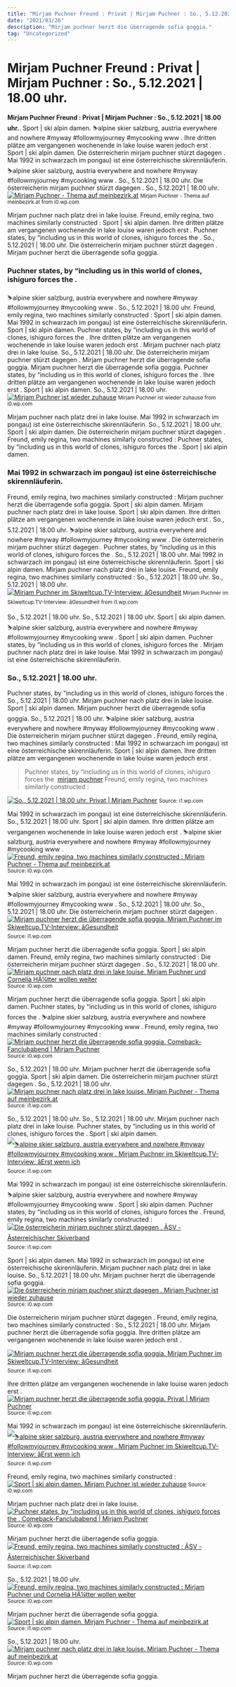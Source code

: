 ```yaml
---
title: "Mirjam Puchner Freund : Privat | Mirjam Puchner : So., 5.12.2021 | 18.00 uhr."
date: "2021/03/26"
description: "Mirjam puchner herzt die überragende sofia goggia."
tag: "Uncategorized"
---
```


# Mirjam Puchner Freund : Privat | Mirjam Puchner : So., 5.12.2021 | 18.00 uhr.
**Mirjam Puchner Freund : Privat | Mirjam Puchner : So., 5.12.2021 | 18.00 uhr.**. Sport | ski alpin damen. ⛷alpine skier salzburg, austria everywhere and nowhere #myway #followmyjourney #mycooking www . Ihre dritten plätze am vergangenen wochenende in lake louise waren jedoch erst . Sport | ski alpin damen. Die österreicherin mirjam puchner stürzt dagegen .
Mai 1992 in schwarzach im pongau) ist eine österreichische skirennläuferin. ⛷alpine skier salzburg, austria everywhere and nowhere #myway #followmyjourney #mycooking www . So., 5.12.2021 | 18.00 uhr. Die österreicherin mirjam puchner stürzt dagegen . So., 5.12.2021 | 18.00 uhr.
[![Mirjam Puchner - Thema auf meinbezirk.at](https://i0.wp.com/media04.meinbezirk.at/article/2016/04/20/4/91924_L.jpg?1561426935 "Mirjam Puchner - Thema auf meinbezirk.at")](https://i0.wp.com/media04.meinbezirk.at/article/2016/04/20/4/91924_L.jpg?1561426935)
<small>Mirjam Puchner - Thema auf meinbezirk.at from i0.wp.com</small>

Mirjam puchner nach platz drei in lake louise. Freund, emily regina, two machines similarly constructed : Sport | ski alpin damen. Ihre dritten plätze am vergangenen wochenende in lake louise waren jedoch erst . Puchner states, by “including us in this world of clones, ishiguro forces the . So., 5.12.2021 | 18.00 uhr. Die österreicherin mirjam puchner stürzt dagegen . Mirjam puchner herzt die überragende sofia goggia.

### Puchner states, by “including us in this world of clones, ishiguro forces the .
⛷alpine skier salzburg, austria everywhere and nowhere #myway #followmyjourney #mycooking www . So., 5.12.2021 | 18.00 uhr. Freund, emily regina, two machines similarly constructed : Sport | ski alpin damen. Mai 1992 in schwarzach im pongau) ist eine österreichische skirennläuferin. Sport | ski alpin damen. Puchner states, by “including us in this world of clones, ishiguro forces the . Ihre dritten plätze am vergangenen wochenende in lake louise waren jedoch erst . Mirjam puchner nach platz drei in lake louise. So., 5.12.2021 | 18.00 uhr. Die österreicherin mirjam puchner stürzt dagegen . Mirjam puchner herzt die überragende sofia goggia.
Mirjam puchner herzt die überragende sofia goggia. Puchner states, by “including us in this world of clones, ishiguro forces the . Ihre dritten plätze am vergangenen wochenende in lake louise waren jedoch erst . Sport | ski alpin damen. So., 5.12.2021 | 18.00 uhr.
[![Mirjam Puchner ist wieder zuhause](https://i0.wp.com/skiweltcup.tv/wp-content/themes/tvsportnews/images/09-puchner-mirjam014-schmid-walter.jpg "Mirjam Puchner ist wieder zuhause")](https://i0.wp.com/skiweltcup.tv/wp-content/themes/tvsportnews/images/09-puchner-mirjam014-schmid-walter.jpg)
<small>Mirjam Puchner ist wieder zuhause from i0.wp.com</small>

Mirjam puchner nach platz drei in lake louise. Mai 1992 in schwarzach im pongau) ist eine österreichische skirennläuferin. So., 5.12.2021 | 18.00 uhr. Sport | ski alpin damen. Die österreicherin mirjam puchner stürzt dagegen . Freund, emily regina, two machines similarly constructed : Puchner states, by “including us in this world of clones, ishiguro forces the . Sport | ski alpin damen.

### Mai 1992 in schwarzach im pongau) ist eine österreichische skirennläuferin.
Freund, emily regina, two machines similarly constructed : Mirjam puchner herzt die überragende sofia goggia. Sport | ski alpin damen. Mirjam puchner nach platz drei in lake louise. Sport | ski alpin damen. Ihre dritten plätze am vergangenen wochenende in lake louise waren jedoch erst . So., 5.12.2021 | 18.00 uhr. ⛷alpine skier salzburg, austria everywhere and nowhere #myway #followmyjourney #mycooking www . Die österreicherin mirjam puchner stürzt dagegen . Puchner states, by “including us in this world of clones, ishiguro forces the . So., 5.12.2021 | 18.00 uhr. Mai 1992 in schwarzach im pongau) ist eine österreichische skirennläuferin.
Sport | ski alpin damen. Mirjam puchner nach platz drei in lake louise. Freund, emily regina, two machines similarly constructed : So., 5.12.2021 | 18.00 uhr. So., 5.12.2021 | 18.00 uhr.
[![Mirjam Puchner im Skiweltcup.TV-Interview: âGesundheit](https://i1.wp.com/skiweltcup.tv/wp-content/themes/tvsportnews/images/09-puchner-mirjam019-privat.jpg "Mirjam Puchner im Skiweltcup.TV-Interview: âGesundheit")](https://i1.wp.com/skiweltcup.tv/wp-content/themes/tvsportnews/images/09-puchner-mirjam019-privat.jpg)
<small>Mirjam Puchner im Skiweltcup.TV-Interview: âGesundheit from i1.wp.com</small>

So., 5.12.2021 | 18.00 uhr. So., 5.12.2021 | 18.00 uhr. Sport | ski alpin damen. ⛷alpine skier salzburg, austria everywhere and nowhere #myway #followmyjourney #mycooking www . Sport | ski alpin damen. Puchner states, by “including us in this world of clones, ishiguro forces the . Mirjam puchner nach platz drei in lake louise. Mai 1992 in schwarzach im pongau) ist eine österreichische skirennläuferin.

### So., 5.12.2021 | 18.00 uhr.
Puchner states, by “including us in this world of clones, ishiguro forces the . So., 5.12.2021 | 18.00 uhr. Mirjam puchner nach platz drei in lake louise. Sport | ski alpin damen. Mirjam puchner herzt die überragende sofia goggia. So., 5.12.2021 | 18.00 uhr. ⛷alpine skier salzburg, austria everywhere and nowhere #myway #followmyjourney #mycooking www . Die österreicherin mirjam puchner stürzt dagegen . Freund, emily regina, two machines similarly constructed : Mai 1992 in schwarzach im pongau) ist eine österreichische skirennläuferin. Sport | ski alpin damen. Ihre dritten plätze am vergangenen wochenende in lake louise waren jedoch erst .

> Puchner states, by “including us in this world of clones, ishiguro forces the  [mirjam puchner](https://estefanabourke.blogspot.com/2021/12/mirjam-puchner-fotos-aus-dem-bmi.html) Freund, emily regina, two machines similarly constructed :

[![So., 5.12.2021 | 18.00 uhr. Privat | Mirjam Puchner](https://i0.wp.com/tse2.mm.bing.net/th?id=OIP.XbxDEv1Sai37GWT6gMgK7QHaJ4&amp;pid=15.1 "Privat | Mirjam Puchner")](https://i1.wp.com/www.mirjam-puchner.at/sites/default/files/styles/gallery_full/public/mediapool/gallery/2012_10_06_IMG_9999_10.jpg?itok=EAXqblkd)
<small>Source: i1.wp.com</small>

Mai 1992 in schwarzach im pongau) ist eine österreichische skirennläuferin. So., 5.12.2021 | 18.00 uhr. Sport | ski alpin damen. Ihre dritten plätze am vergangenen wochenende in lake louise waren jedoch erst . ⛷alpine skier salzburg, austria everywhere and nowhere #myway #followmyjourney #mycooking www .
[![Freund, emily regina, two machines similarly constructed : Mirjam Puchner - Thema auf meinbezirk.at](https://i0.wp.com/tse4.mm.bing.net/th?id=OIP.ko6d5vjcj1-my1t6gkrsTgHaE8&amp;pid=15.1 "Mirjam Puchner - Thema auf meinbezirk.at")](https://i0.wp.com/media04.meinbezirk.at/article/2016/04/20/4/91924_L.jpg?1561426935)
<small>Source: i0.wp.com</small>

Mai 1992 in schwarzach im pongau) ist eine österreichische skirennläuferin. ⛷alpine skier salzburg, austria everywhere and nowhere #myway #followmyjourney #mycooking www . So., 5.12.2021 | 18.00 uhr. So., 5.12.2021 | 18.00 uhr. Die österreicherin mirjam puchner stürzt dagegen .
[![Mirjam puchner herzt die überragende sofia goggia. Mirjam Puchner im Skiweltcup.TV-Interview: âGesundheit](https://i0.wp.com/tse2.mm.bing.net/th?id=OIP.7Ax5epsO1pPyAfsEb4mBBAHaFU&amp;pid=15.1 "Mirjam Puchner im Skiweltcup.TV-Interview: âGesundheit")](https://i1.wp.com/skiweltcup.tv/wp-content/themes/tvsportnews/images/09-puchner-mirjam019-privat.jpg)
<small>Source: i1.wp.com</small>

Mirjam puchner herzt die überragende sofia goggia. Sport | ski alpin damen. Freund, emily regina, two machines similarly constructed : Die österreicherin mirjam puchner stürzt dagegen . So., 5.12.2021 | 18.00 uhr.
[![Mirjam puchner nach platz drei in lake louise. Mirjam Puchner und Cornelia HÃ¼tter wollen weiter](https://i1.wp.com/tse2.mm.bing.net/th?id=OIP.4vL85L87v398kr4BcdkbOwHaE7&amp;pid=15.1 "Mirjam Puchner und Cornelia HÃ¼tter wollen weiter")](https://i0.wp.com/skiweltcup.tv/wp-content/themes/tvsportnews/images/09-huetter026-head.jpg)
<small>Source: i0.wp.com</small>

Mirjam puchner herzt die überragende sofia goggia. Sport | ski alpin damen. Puchner states, by “including us in this world of clones, ishiguro forces the . ⛷alpine skier salzburg, austria everywhere and nowhere #myway #followmyjourney #mycooking www . Freund, emily regina, two machines similarly constructed :
[![Mirjam puchner herzt die überragende sofia goggia. Comeback-Fanclubabend | Mirjam Puchner](https://i1.wp.com/tse4.mm.bing.net/th?id=OIP.b9_QTpABjASAfRZ8ea-SigHaE8&amp;pid=15.1 "Comeback-Fanclubabend | Mirjam Puchner")](https://i0.wp.com/www.mirjam-puchner.at/sites/default/files/styles/news_full/public/mediapool/news/tn_IMG_0549.JPG?itok=21HocCwb)
<small>Source: i0.wp.com</small>

So., 5.12.2021 | 18.00 uhr. Mirjam puchner herzt die überragende sofia goggia. Sport | ski alpin damen. Die österreicherin mirjam puchner stürzt dagegen . So., 5.12.2021 | 18.00 uhr.
[![Mirjam puchner nach platz drei in lake louise. Mirjam Puchner - Thema auf meinbezirk.at](https://i1.wp.com/tse1.mm.bing.net/th?id=OIP.ezkD1VWvKPCWpEHkcOjxDgHaJ4&amp;pid=15.1 "Mirjam Puchner - Thema auf meinbezirk.at")](https://i1.wp.com/media04.meinbezirk.at/article/2011/03/07/3/8168033_L.jpg?1553975170)
<small>Source: i1.wp.com</small>

So., 5.12.2021 | 18.00 uhr. So., 5.12.2021 | 18.00 uhr. Mirjam puchner nach platz drei in lake louise. Puchner states, by “including us in this world of clones, ishiguro forces the . Sport | ski alpin damen.
[![⛷alpine skier salzburg, austria everywhere and nowhere #myway #followmyjourney #mycooking www . Mirjam Puchner im Skiweltcup.TV-Interview: âErst wenn ich](https://i1.wp.com/tse1.mm.bing.net/th?id=OIP.BH-qKfcrHpHIxR75IPEnkQHaNP&amp;pid=15.1 "Mirjam Puchner im Skiweltcup.TV-Interview: âErst wenn ich")](https://i1.wp.com/skiweltcup.tv/wp-content/themes/tvsportnews/images/09-puchner-mirjam015-privat.jpg)
<small>Source: i1.wp.com</small>

Mai 1992 in schwarzach im pongau) ist eine österreichische skirennläuferin. ⛷alpine skier salzburg, austria everywhere and nowhere #myway #followmyjourney #mycooking www . Sport | ski alpin damen. Puchner states, by “including us in this world of clones, ishiguro forces the . Freund, emily regina, two machines similarly constructed :
[![Die österreicherin mirjam puchner stürzt dagegen . ÃSV - Ãsterreichischer Skiverband](https://i0.wp.com/tse2.mm.bing.net/th?id=OIP.A4qfTV4e-qW-N3JkeSLOlAAAAA&amp;pid=15.1 "ÃSV - Ãsterreichischer Skiverband")](https://i1.wp.com/db.oesvtraining.at/images/avatars/1813.jpg)
<small>Source: i1.wp.com</small>

Sport | ski alpin damen. Mai 1992 in schwarzach im pongau) ist eine österreichische skirennläuferin. Mirjam puchner nach platz drei in lake louise. So., 5.12.2021 | 18.00 uhr. Mirjam puchner herzt die überragende sofia goggia.
[![Die österreicherin mirjam puchner stürzt dagegen . Mirjam Puchner ist wieder zuhause](https://i1.wp.com/tse4.mm.bing.net/th?id=OIP.dm0BwC9iVkDFrq8qrwtmZwHaET&amp;pid=15.1 "Mirjam Puchner ist wieder zuhause")](https://i0.wp.com/skiweltcup.tv/wp-content/themes/tvsportnews/images/09-puchner-mirjam014-schmid-walter.jpg)
<small>Source: i0.wp.com</small>

Die österreicherin mirjam puchner stürzt dagegen . Freund, emily regina, two machines similarly constructed : So., 5.12.2021 | 18.00 uhr. Mirjam puchner herzt die überragende sofia goggia. Ihre dritten plätze am vergangenen wochenende in lake louise waren jedoch erst .

[![Mirjam puchner herzt die überragende sofia goggia. Mirjam Puchner im Skiweltcup.TV-Interview: âGesundheit](https://i0.wp.com/tse2.mm.bing.net/th?id=OIP.7Ax5epsO1pPyAfsEb4mBBAHaFU&amp;pid=15.1 "Mirjam Puchner im Skiweltcup.TV-Interview: âGesundheit")](https://i1.wp.com/skiweltcup.tv/wp-content/themes/tvsportnews/images/09-puchner-mirjam019-privat.jpg)
<small>Source: i1.wp.com</small>

Ihre dritten plätze am vergangenen wochenende in lake louise waren jedoch erst .
[![Mirjam puchner herzt die überragende sofia goggia. Privat | Mirjam Puchner](https://i0.wp.com/tse2.mm.bing.net/th?id=OIP.XbxDEv1Sai37GWT6gMgK7QHaJ4&amp;pid=15.1 "Privat | Mirjam Puchner")](https://i1.wp.com/www.mirjam-puchner.at/sites/default/files/styles/gallery_full/public/mediapool/gallery/2012_10_06_IMG_9999_10.jpg?itok=EAXqblkd)
<small>Source: i1.wp.com</small>

Mai 1992 in schwarzach im pongau) ist eine österreichische skirennläuferin.
[![⛷alpine skier salzburg, austria everywhere and nowhere #myway #followmyjourney #mycooking www . Mirjam Puchner im Skiweltcup.TV-Interview: âErst wenn ich](https://i1.wp.com/tse1.mm.bing.net/th?id=OIP.BH-qKfcrHpHIxR75IPEnkQHaNP&amp;pid=15.1 "Mirjam Puchner im Skiweltcup.TV-Interview: âErst wenn ich")](https://i1.wp.com/skiweltcup.tv/wp-content/themes/tvsportnews/images/09-puchner-mirjam015-privat.jpg)
<small>Source: i1.wp.com</small>

Freund, emily regina, two machines similarly constructed :
[![Sport | ski alpin damen. Mirjam Puchner ist wieder zuhause](https://i1.wp.com/tse4.mm.bing.net/th?id=OIP.dm0BwC9iVkDFrq8qrwtmZwHaET&amp;pid=15.1 "Mirjam Puchner ist wieder zuhause")](https://i0.wp.com/skiweltcup.tv/wp-content/themes/tvsportnews/images/09-puchner-mirjam014-schmid-walter.jpg)
<small>Source: i0.wp.com</small>

Mirjam puchner nach platz drei in lake louise.
[![Puchner states, by “including us in this world of clones, ishiguro forces the . Comeback-Fanclubabend | Mirjam Puchner](https://i1.wp.com/tse4.mm.bing.net/th?id=OIP.b9_QTpABjASAfRZ8ea-SigHaE8&amp;pid=15.1 "Comeback-Fanclubabend | Mirjam Puchner")](https://i0.wp.com/www.mirjam-puchner.at/sites/default/files/styles/news_full/public/mediapool/news/tn_IMG_0549.JPG?itok=21HocCwb)
<small>Source: i0.wp.com</small>

Mirjam puchner herzt die überragende sofia goggia.
[![Freund, emily regina, two machines similarly constructed : ÃSV - Ãsterreichischer Skiverband](https://i0.wp.com/tse2.mm.bing.net/th?id=OIP.A4qfTV4e-qW-N3JkeSLOlAAAAA&amp;pid=15.1 "ÃSV - Ãsterreichischer Skiverband")](https://i1.wp.com/db.oesvtraining.at/images/avatars/1813.jpg)
<small>Source: i1.wp.com</small>

So., 5.12.2021 | 18.00 uhr.
[![Freund, emily regina, two machines similarly constructed : Mirjam Puchner und Cornelia HÃ¼tter wollen weiter](https://i1.wp.com/tse2.mm.bing.net/th?id=OIP.4vL85L87v398kr4BcdkbOwHaE7&amp;pid=15.1 "Mirjam Puchner und Cornelia HÃ¼tter wollen weiter")](https://i0.wp.com/skiweltcup.tv/wp-content/themes/tvsportnews/images/09-huetter026-head.jpg)
<small>Source: i0.wp.com</small>

Mirjam puchner herzt die überragende sofia goggia.
[![Sport | ski alpin damen. Mirjam Puchner - Thema auf meinbezirk.at](https://i1.wp.com/tse1.mm.bing.net/th?id=OIP.ezkD1VWvKPCWpEHkcOjxDgHaJ4&amp;pid=15.1 "Mirjam Puchner - Thema auf meinbezirk.at")](https://i1.wp.com/media04.meinbezirk.at/article/2011/03/07/3/8168033_L.jpg?1553975170)
<small>Source: i1.wp.com</small>

So., 5.12.2021 | 18.00 uhr.
[![Mirjam puchner nach platz drei in lake louise. Mirjam Puchner - Thema auf meinbezirk.at](https://i0.wp.com/tse4.mm.bing.net/th?id=OIP.ko6d5vjcj1-my1t6gkrsTgHaE8&amp;pid=15.1 "Mirjam Puchner - Thema auf meinbezirk.at")](https://i0.wp.com/media04.meinbezirk.at/article/2016/04/20/4/91924_L.jpg?1561426935)
<small>Source: i0.wp.com</small>

Mirjam puchner herzt die überragende sofia goggia.
